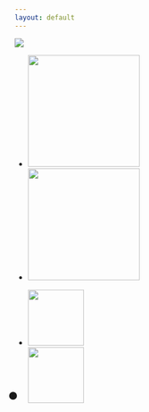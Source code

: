 ```yaml
---
layout: default
---
```


<p>
    <img src="https://github.com/achorein/unitydemo/raw/master/docs/assets/images/preview.png" />
</p>
<ul>
    <li><img src="https://github.com/achorein/unitydemo/raw/master/docs/assets/images/screen-01.png" height="200"/></li>
    <li><img src="https://github.com/achorein/unitydemo/raw/master/docs/assets/images/screen-02.png" height="200"/></li>
</ul>

<ul>
    <li><img src="https://github.com/achorein/unitydemo/raw/master/docs/assets/images/badge-playstore.png" height="100"/></li>
    <li style="font-size: 3em; vertical-align: top"><a href="http://unity.v1kings.io/"><img src="https://github.com/achorein/unitydemo/raw/master/docs/assets/images/badge-html5.png" height="100"/></a></li>
</ul>
